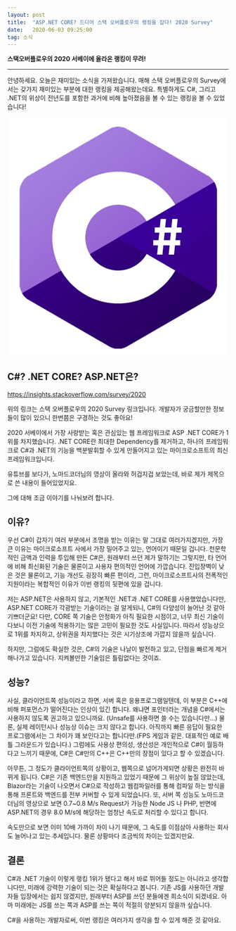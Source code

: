 ```yaml
---
layout: post
title:  "ASP.NET CORE? 드디어 스택 오버플로우의 랭킹을 잡다! 2020 Survey"
date:   2020-06-03 09:25:00
tag: 소식
---
```


**스택오버플로우의 2020 서베이에 올라온 랭킹이 무려!**

___

안녕하세요. 오늘은 재미있는 소식을 가져왔습니다. 
매해 스택 오버플로우의 Survey에서는 갖가지 재미있는 부분에 대한 랭킹을 제공해왔는데요.
특별하게도 C#, 그리고 .NET의 위상이 전년도를 포함한 과거에 비해 높아졌음을 볼 수 있는 랭킹을 볼 수 있었습니다!


![C#](/assets/images/cSharpMini.jpg)


## C#? .NET CORE? ASP.NET은?

<https://insights.stackoverflow.com/survey/2020>

위의 링크는 스택 오버플로우의 2020 Survey 링크입니다. 개발자가 궁금할만한 정보들이 많이 있으니 한번쯤은 구경하는 것도 좋아요!

2020 서베이에서 가장 사랑받는 혹은 관심있는 웹 프레임워크로 ASP .NET CORE가 1위를 차지했습니다.
.NET CORE란 최대한 Dependency를 제거하고, 하나의 프레임워크로 C#과 .NET의 기능을 백분발휘할 수 있게 만들어지고 있는 마이크로소프트의 최신 프레임워크입니다.

유튜브를 보다가, 노마드코더님의 영상이 올라와 허겁지겁 보았는데, 바로 제가 제목으로 쓴 내용이 들어있었지요.

그에 대해 조금 이야기를 나눠보려 합니다.

## 이유?

우선 C#이 갑자기 여러 부분에서 조명을 받는 이유는 말 그대로 여러가지겠지만, 가장 큰 이유는 마이크로소프트 사에서 가장 밀어주고 있는, 언어이기 때문일 겁니다.
천문학적인 금액과 인력을 투입해 만든 C#은, 원래부터 쓰던 제가 말하기는 그렇지만, 타 언어에 비해 최신화된 기술은 물론이고 사용자 편의적인 언어에 가깝습니다.
진입장벽이 낮은 것은 물론이고, 기능 개선도 굉장히 빠른 편이라, 그런, 마이크로소프트사의 전폭적인 지원이라는 복합적인 이유가 이번 랭킹의 뒷편에 있을 겁니다.

저는 ASP.NET은 사용하지 않고, 기본적인 .NET과 .NET CORE를 사용했었습니다만, ASP.NET CORE가 각광받는 기술이라는 걸 알게되니, C#의 다양성이 늘어난 것 같아 기쁘더군요!
다만, CORE 쪽 기술은 안정화가 아직 필요한 시점이고, 너무 최신 기술이다보니 이전 기술에 적용하기는 많은 고민이 필요한 것도 사실입니다. 따라서 성능상으로 1위를 차지하고, 상위권을 차지했다는 것은 시기상조에 가깝지 않을까 싶습니다.

하지만, 그럼에도 확실한 것은, C#의 기술은 나날이 발전하고 있고, 단점을 빠르게 제거해나가고 있습니다.
지켜볼만한 기술임은 틀림없다는 것이죠.

## 성능?

사실, 클라이언트쪽 성능이라고 하면, 서버 혹은 응용프로그램일텐데, 이 부분은 C++에 비해 퍼포먼스가 떨어진다는 인상이 있긴 합니다.
왜냐면 포인터라는 개념을 C#에서는 사용하지 않도록 권고하고 있으니까요. (Unsafe를 사용하면 쓸 수는 있습니다만...)
물론, 실제 레이턴시나 성능상 이슈는 크지 않다고 합니다. 아직까지 빠른 응답이 필요한 프로그램에서는 그 차이가 꽤 보인다고는 합니다만.(FPS 게임과 같은. 대표적인 예로 배틀 그라운드가 있습니다.) 그럼에도 사용상 편의성, 생산성은 개인적으로 C#이 월등하다고 느끼기 때문에, C#은 C#만의 C++은 C++만의 장점이 있다고 할 수 있겠습니다.

아무튼, 그 정도가 클라이언트쪽의 상황이고, 웹쪽으로 넘어가게되면 상황은 완전히 바뀌게 됩니다.
C#은 기존 백엔드만을 지원하고 있었기 때문에 그 위상이 높질 않았는데, Blazor라는 기술이 나오면서 C#으로 작성하고 웹컴파일러를 통해 컴파일 하는 방식을 통해 프론트와 백엔드를 전부 커버할 수 있게 되었습니다. 또, 서버 쪽 성능도 노마드코더님의 영상으로 보면 0.7~0.8 M/s Request가 가능한 Node JS 나 PHP, 반면에 ASP.NET의 경우 8.0 M/s에 해당하는 엄청난 속도로 처리할 수 있다고 합니다.

속도만으로 보면 이미 10배 가까이 차이 나기 때문에, 그 속도를 이점삼아 사용하는 회사도 늘어나고 있는 추세입니다. 물론 상황마다 조금씩의 차이는 있겠지만요.


## 결론

C#과 .NET 기술이 이렇게 랭킹 1위가 됐다고 해서 바로 뛰어들 정도는 아니라고 생각합니다만, 미래에 강력한 기술이 되는 것은 확실하다고 봅니다.
기존 JS를 사용하던 개발자들 입장에서는 쉽지 않겠지만, 원래부터 ASP를 쓰던 분들에겐 희소식이 되겠네요.
아마 미래에는 JS를 쓰는 쪽과 ASP를 쓰는 쪽이 적절히 양분되지 않을까 싶습니다.

C#을 사용하는 개발자로써, 이번 랭킹은 여러가지 생각을 할 수 있게 해준 것 같아요.





